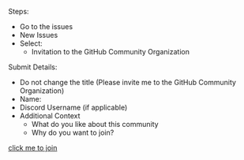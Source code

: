 Steps:
- Go to the issues
- New Issues
- Select:
  - Invitation to the GitHub Community Organization 
  
Submit Details: 
  - Do not change the title (Please invite me to the GitHub Community Organization)
  - Name: 
  - Discord Username (if applicable)   
  - Additional Context
    - What do you like about this community 
    - Why do you want to join?


[click me to join](https://github.com/thecyberworld/community/issues/new?assignees=&labels=invite+me+to+the+organisation&template=invitation.yml&title=Please+invite+me+to+the+GitHub+Community+Organization) 
